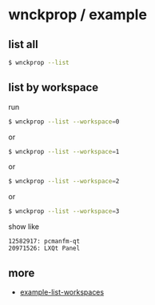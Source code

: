 
# wnckprop / example


## list all

``` sh
$ wnckprop --list
```

## list by workspace

run

``` sh
$ wnckprop --list --workspace=0
```

or

``` sh
$ wnckprop --list --workspace=1
```

or

``` sh
$ wnckprop --list --workspace=2
```

or

``` sh
$ wnckprop --list --workspace=3
```

show like

```
12582917: pcmanfm-qt
20971526: LXQt Panel
```


## more

* [example-list-workspaces](example-list-workspaces.md)
